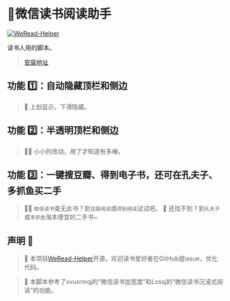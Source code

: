 # 📘微信读书阅读助手
[![WeRead-Helper](https://badgen.net/badge/icon/github?icon=github&label)](https://github.com/mefengl/WeRead-Helper) 

读书人用的脚本。

> [安装地址](https://greasyfork.org/zh-CN/scripts/420774-%E5%BE%AE%E4%BF%A1%E8%AF%BB%E4%B9%A6%E9%98%85%E8%AF%BB%E5%8A%A9%E6%89%8B)

## 功能 1️⃣：自动隐藏顶栏和侧边
> 🥡 上划显示，下滑隐藏。

## 功能 2️⃣：半透明顶栏和侧边
> 😶‍🌫️ 小小的改动，用了才知道有多棒。

## 功能 3️⃣：一键搜豆瓣、得到电子书，还可在孔夫子、多抓鱼买二手

> 🕵️‍♀️ `微信读书`查无此书？到`豆瓣阅读`或`得到阅读`试试吧。
> 🤠️ 还找不到？到`孔夫子`或`多抓鱼`淘本便宜的二手书~

## 声明 👀

> 📝 本项目[WeRead-Helper](https://github.com/mefengl/WeRead-Helper)开源，欢迎读书爱好者在GitHub提issue，优化代码。

> 🎈 本脚本参考了xvusrmqj的“微信读书加宽度”和Lossj的“微信读书沉浸式阅读”的功能。
